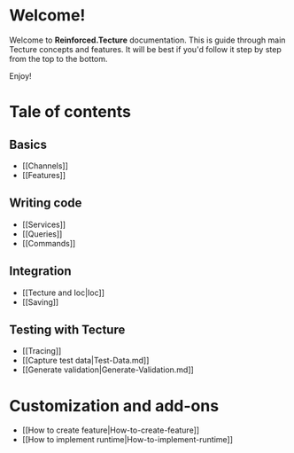 # Welcome!

Welcome to **Reinforced.Tecture** documentation. This is guide through main Tecture concepts and features. It will be best if you'd follow it step by step from the top to the bottom.

Enjoy!

# Tale of contents

## Basics
 - [[Channels]]
 - [[Features]]
## Writing code
 - [[Services]]
 - [[Queries]]
 - [[Commands]]
## Integration
 - [[Tecture and Ioc|Ioc]]
 - [[Saving]]
## Testing with Tecture
 - [[Tracing]]
 - [[Capture test data|Test-Data.md]]
 - [[Generate validation|Generate-Validation.md]]
# Customization and add-ons
 - [[How to create feature|How-to-create-feature]] 
 - [[How to implement runtime|How-to-implement-runtime]] 
